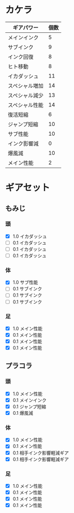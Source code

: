 # カケラ
| ギアパワー | 個数 |
----|----
| メインインク | 5 | 
| サブインク| 9 |
| インク回復 | 8 |  
| ヒト移動 |  8 |
| イカダッシュ | 11 | 
| スペシャル増加 | 14 | 
| スペシャル減少 | 13 | 
| スペシャル性能 | 14 | 
| 復活短縮 | 6 | 
| ジャンプ短縮 | 10 | 
| サブ性能 | 10 | 
| インク影響減 | 0 | 
| 爆風減 | 10 | 
| メイン性能 | 2 | 

# ギアセット
## もみじ
### 頭
- [x] 1.0 イカダッシュ
- [ ] 0.1 イカダッシュ
- [ ] 0.1 イカダッシュ
- [ ] 0.1 イカダッシュ
### 体
- [x] 1.0 サブ性能
- [ ] 0.1 サブインク
- [ ] 0.1 サブインク
- [ ] 0.1 サブインク
### 足
- [x] 1.0 メイン性能
- [x] 0.1 メイン性能
- [x] 0.1 メイン性能
- [x] 0.1 メイン性能

## プラコラ
### 頭
- [x] 1.0 メイン性能
- [x] 0.1 メインインク
- [x] 0.1 ジャンプ短縮
- [x] 0.1 爆風減
### 体
- [x] 1.0 メイン性能
- [x] 0.1 メイン性能
- [x] 0.1 相手インク影響軽減ギア
- [x] 0.1 相手インク影響軽減ギア
### 足
- [x] 1.0 メイン性能
- [x] 0.1 メイン性能
- [x] 0.1 メイン性能
- [x] 0.1 メイン性能
